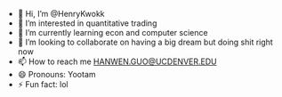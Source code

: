 - 👋 Hi, I’m @HenryKwokk
- 👀 I’m interested in quantitative trading
- 🌱 I’m currently learning econ and computer science
- 💞️ I’m looking to collaborate on having a big dream but doing shit right now
- 📫 How to reach me HANWEN.GUO@UCDENVER.EDU
- 😄 Pronouns: Yootam
- ⚡ Fun fact: lol

<!---
HenryKwokk/HenryKwokk is a ✨ special ✨ repository because its `README.md` (this file) appears on your GitHub profile.
You can click the Preview link to take a look at your changes.
--->
